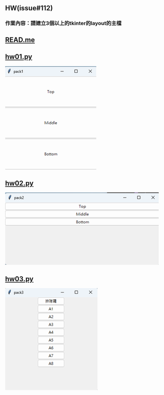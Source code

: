 ## HW(issue#112)
### 作業內容：請建立3個以上的tkinter的layout的主檔

## [READ.me](https://github.com/joanna0511/joanna_window/blob/main/window_layout/README.md)

## [hw01.py](https://github.com/joanna0511/joanna_window/blob/main/window_layout/index4.py)

![index4.py](./images/pic4.PNG)


## [hw02.py](https://github.com/joanna0511/joanna_window/blob/main/window_layout/index3.py)
![index3.py](./images/pic3.PNG)


## [hw03.py](https://github.com/joanna0511/joanna_window/blob/main/window_layout/index1.py)

![index1.py](./images/pic1.PNG)
